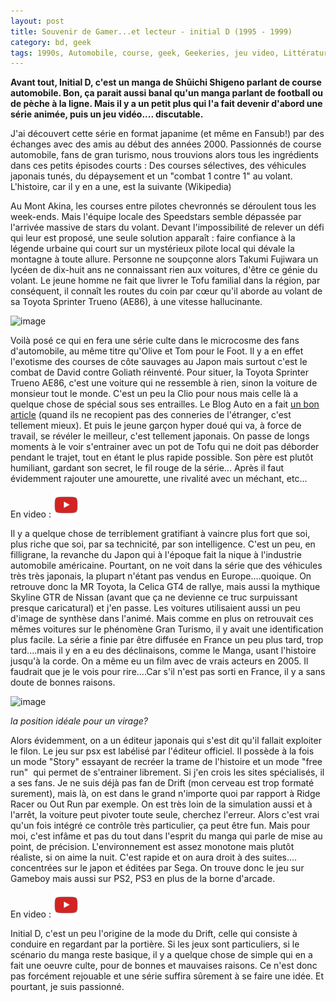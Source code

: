 ```yaml
---
layout: post
title: Souvenir de Gamer...et lecteur - initial D (1995 - 1999)
category: bd, geek
tags: 1990s, Automobile, course, geek, Geekeries, jeu video, Littérature et BD, manga, retrogaming, seinen
---
```

**Avant tout, Initial D, c'est un manga de&nbsp;Shūichi Shigeno parlant de course automobile. Bon, ça parait aussi banal qu'un manga parlant de football ou de pèche à la ligne. Mais il y a un petit plus qui l'a fait devenir d'abord une série animée, puis un jeu vidéo.... discutable.**

J'ai découvert cette série en format japanime (et même en Fansub!) par des échanges avec des amis au début des années 2000. Passionnés de course automobile, fans de gran turismo, nous trouvions alors tous les ingrédients dans ces petits épisodes courts : Des courses sélectives, des véhicules japonais tunés, du dépaysement et un "combat 1 contre 1" au volant. L'histoire, car il y en a une, est la suivante (Wikipedia)

Au Mont Akina, les courses entre pilotes chevronnés se déroulent tous les week-ends. Mais l'équipe locale des Speedstars semble dépassée par l'arrivée massive de stars du volant. Devant l'impossibilité de relever un défi qui leur est proposé, une seule solution apparaît&nbsp;: faire confiance à la légende urbaine qui court sur un mystérieux pilote local qui dévale la montagne à toute allure. Personne ne soupçonne alors Takumi Fujiwara un lycéen de dix-huit ans ne connaissant rien aux voitures, d'être ce génie du volant. Le jeune homme ne fait que livrer le Tofu familial dans la région, par conséquent, il connaît les routes du coin par cœur qu'il aborde au volant de sa Toyota Sprinter Trueno (AE86), à une vitesse hallucinante.

![image](https://filedn.eu/llqi9IBxlYouGRXYG2xlROb/img/2017/initial-d.jpg)

Voilà posé ce qui en fera une série culte dans le microcosme des fans d'automobile, au même titre qu'Olive et Tom pour le Foot. Il y a en effet l'exotisme des courses de côte sauvages au Japon mais surtout c'est le combat de David contre Goliath réinventé. Pour situer, la Toyota Sprinter Trueno AE86, c'est une voiture qui ne ressemble à rien, sinon la voiture de monsieur tout le monde. C'est un peu la Clio pour nous mais celle là a quelque chose de spécial sous ses entrailles. Le Blog Auto en a fait <a href="http://www.leblogauto.com/2017/08/ete-japon-toyota-corolla-sprinter-truenolevin-1983-1987.html/toyota-ae86-sprinter-trueno-initial-d">un bon article</a> (quand ils ne recopient pas des conneries de l'étranger, c'est tellement mieux). Et puis le jeune garçon hyper doué qui va, à force de travail, se révéler le meilleur, c'est tellement japonais. On passe de longs moments à le voir s'entrainer avec un pot de Tofu qui ne doit pas déborder pendant le trajet, tout en étant le plus rapide possible. Son père est plutôt humiliant, gardant son secret, le fil rouge de la série... Après il faut évidemment rajouter une amourette, une rivalité avec un méchant, etc...

En video : [![video](/images/youtube.png)](https://www.youtube.com/watch?v=jgvBCwe0PFQ)

Il y a quelque chose de terriblement gratifiant à vaincre plus fort que soi, plus riche que soi, par sa technicité, par son intelligence. C'est un peu, en filligrane, la revanche du Japon qui à l'époque fait la nique à l'industrie automobile américaine. Pourtant, on ne voit dans la série que des véhicules très très japonais, la plupart n'étant pas vendus en Europe....quoique. On retrouve donc la MR Toyota, la Celica GT4 de rallye, mais aussi la mythique Skyline GTR de Nissan (avant que ça ne devienne ce truc surpuissant presque caricatural) et j'en passe. Les voitures utilisaient aussi un peu d'image de synthèse dans l'animé. Mais comme en plus on retrouvait ces mêmes voitures sur le phénomène Gran Turismo, il y avait une identification plus facile. La série a finie par être diffusée en France un peu plus tard, trop tard....mais il y en a eu des déclinaisons, comme le Manga, usant l'histoire jusqu'à la corde. On a même eu un film avec de vrais acteurs en 2005. Il faudrait que je le vois pour rire....Car s'il n'est pas sorti en France, il y a sans doute de bonnes raisons.

![image](https://filedn.eu/llqi9IBxlYouGRXYG2xlROb/img/2017/initiald1.png)

*la position idéale pour un virage?*

Alors évidemment, on a un éditeur japonais qui s'est dit qu'il fallait exploiter le filon. Le jeu sur psx est labélisé par l'éditeur officiel. Il possède à la fois un mode "Story" essayant de recréer la trame de l'histoire et un mode "free run"&nbsp; qui permet de s'entrainer librement. Si j'en crois les sites spécialisés, il a ses fans. Je ne suis déjà pas fan de Drift (mon cerveau est trop formaté surement), mais là, on est dans le grand n'importe quoi par rapport à Ridge Racer ou Out Run par exemple. On est très loin de la simulation aussi et à l'arrêt, la voiture peut pivoter toute seule, cherchez l'erreur. Alors c'est vrai qu'un fois intégré ce contrôle très particulier, ça peut être fun. Mais pour moi, c'est infâme et pas du tout dans l'esprit du manga qui parle de mise au point, de précision. L'environnement est assez monotone mais plutôt réaliste, si on aime la nuit. C'est rapide et on aura droit à des suites.... concentrées sur le japon et éditées par Sega. On trouve donc le jeu sur Gameboy mais aussi sur PS2, PS3 en plus de la borne d'arcade.

En video : [![video](/images/youtube.png)](https://www.youtube.com/watch?v=lWj73mCgg6U)

Initial D, c'est un peu l'origine de la mode du Drift, celle qui consiste à conduire en regardant par la portière. Si les jeux sont particuliers, si le scénario du manga reste basique, il y a quelque chose de simple qui en a fait une oeuvre culte, pour de bonnes et mauvaises raisons. Ce n'est donc pas forcément rejouable et une série suffira sûrement à se faire une idée. Et pourtant, je suis passionné.

